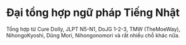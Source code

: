 # Đại tổng hợp ngữ pháp Tiếng Nhật

Tổng hợp từ Cure Dolly, JLPT N5-N1, DoJG 1-2-3, TMW (TheMoeWay), NihongoKyoshi, Dũng Mori, Nihongonomori và rất nhiều chỗ khác nữa.
